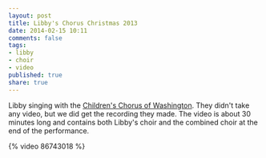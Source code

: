 ```yaml
---
layout: post
title: Libby's Chorus Christmas 2013
date: 2014-02-15 10:11
comments: false
tags:
- libby
- choir
- video
published: true
share: true
---
```

Libby singing with the [Children's Chorus of Washington](http://www.childrenschorus.com). They didn't take any video, but we did get the recording they made. The video is about 30 minutes long and contains both Libby's choir and the combined choir at the end of the performance.

{% video 86743018 %}

